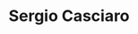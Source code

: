 ---
title: "Sergio Casciaro"
presenter_id: sergio_casciaro
permalink: /member_full_publications/sergio_casciaro
layout: member_all_publications
---